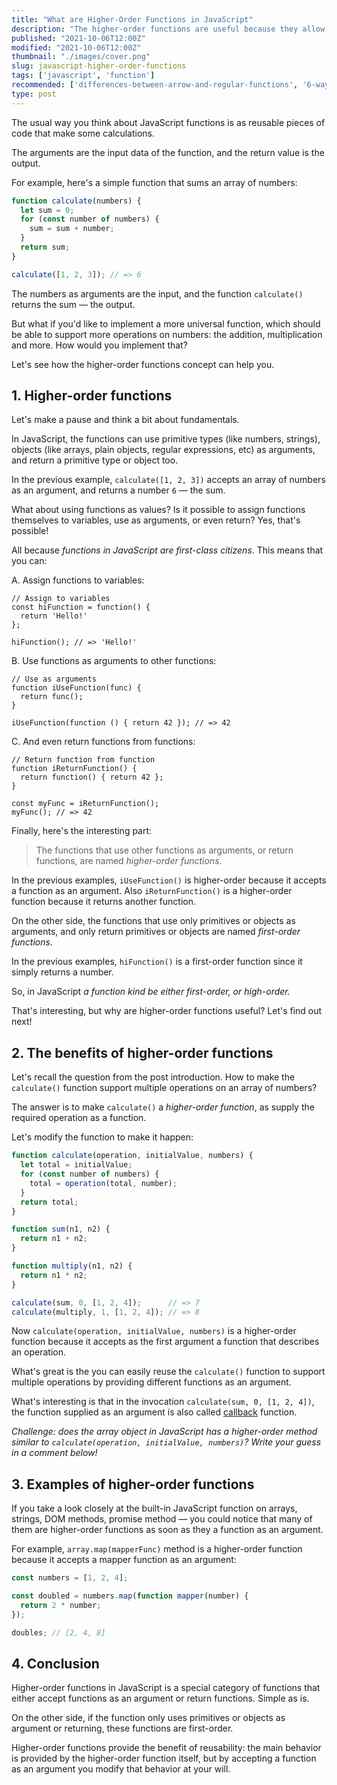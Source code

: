 ```yaml
---
title: "What are Higher-Order Functions in JavaScript"
description: "The higher-order functions are useful because they allow reusability of behavior."
published: "2021-10-06T12:00Z"
modified: "2021-10-06T12:00Z"
thumbnail: "./images/cover.png"
slug: javascript-higher-order-functions
tags: ['javascript', 'function']
recommended: ['differences-between-arrow-and-regular-functions', '6-ways-to-declare-javascript-functions']
type: post
---
```


The usual way you think about JavaScript functions is as reusable pieces of code that make some calculations.  

The arguments are the input data of the function, and the return value is the output. 

For example, here's a simple function that sums an array of numbers:

```js
function calculate(numbers) {
  let sum = 0;
  for (const number of numbers) {
    sum = sum + number;
  }
  return sum;
}

calculate([1, 2, 3]); // => 6
```

The numbers as arguments are the input, and the function `calculate()` returns the sum &mdash; the output.  

But what if you'd like to implement a more universal function, which should be able to support more operations on numbers: the addition, multiplication and more. How would you implement that?  

Let's see how the higher-order functions concept can help you.

## 1. Higher-order functions

Let's make a pause and think a bit about fundamentals.  

In JavaScript, the functions can use primitive types (like numbers, strings), objects (like arrays, plain objects, regular expressions, etc) as arguments, and return a primitive type or object too.  

In the previous example, `calculate([1, 2, 3])` accepts an array of numbers as an argument, and returns a number `6` &mdash; the sum.  

What about using functions as values? Is it possible to assign functions themselves to variables, use as arguments, or even return? Yes, that's possible! 

All because *functions in JavaScript are first-class citizens*. This means that you can:

A. Assign functions to variables:

```javascript{1}
// Assign to variables
const hiFunction = function() { 
  return 'Hello!' 
};

hiFunction(); // => 'Hello!'
```

B. Use functions as arguments to other functions:

```javascript{1,5}
// Use as arguments
function iUseFunction(func) {
  return func();
}

iUseFunction(function () { return 42 }); // => 42
```

C. And even return functions from functions:

```javascript{2}
// Return function from function
function iReturnFunction() {
  return function() { return 42 };
}

const myFunc = iReturnFunction();
myFunc(); // => 42
```

Finally, here's the interesting part: 

> The functions that use other functions as arguments, or return functions, are named *higher-order functions*.

In the previous examples, `iUseFunction()` is higher-order because it accepts a function as an argument. Also `iReturnFunction()` is a higher-order function because it returns another function.  

On the other side, the functions that use only primitives or objects as arguments, and only return primitives or objects are named *first-order functions*.  

In the previous examples, `hiFunction()` is a first-order function since it simply returns a number.  

So, in JavaScript *a function kind be either first-order, or high-order.*  

That's interesting, but why are higher-order functions useful? Let's find out next!

## 2. The benefits of higher-order functions

Let's recall the question from the post introduction. How to make the `calculate()` function support multiple operations on an array of numbers?  

The answer is to make `calculate()` a *higher-order function*, as supply the required operation as a function. 

Let's modify the function to make it happen:

```javascript
function calculate(operation, initialValue, numbers) {
  let total = initialValue;
  for (const number of numbers) {
    total = operation(total, number);
  }
  return total;
}

function sum(n1, n2) {
  return n1 + n2;
}

function multiply(n1, n2) {
  return n1 * n2;
}

calculate(sum, 0, [1, 2, 4]);      // => 7
calculate(multiply, 1, [1, 2, 4]); // => 8
```

Now `calculate(operation, initialValue, numbers)` is a higher-order function because it accepts as the first argument a function that describes an operation.  

What's great is the you can easily reuse the `calculate()` function to support multiple operations by providing different functions as an argument.  

What's interesting is that in the invocation `calculate(sum, 0, [1, 2, 4])`, the function supplied as an argument is also called [callback](/javascript-callback/) function.  

*Challenge: does the array object in JavaScript has a higher-order method similar to `calculate(operation, initialValue, numbers)`? Write your guess in a comment below!*

## 3. Examples of higher-order functions

If you take a look closely at the built-in JavaScript function on arrays, strings, DOM methods, promise method &mdash; you could notice that many of them are higher-order functions as soon as they a function as an argument.  

For example, `array.map(mapperFunc)` method is a higher-order function because it accepts a mapper function as an argument:

```javascript
const numbers = [1, 2, 4];

const doubled = numbers.map(function mapper(number) {
  return 2 * number;
});

doubles; // [2, 4, 8]
```

## 4. Conclusion

Higher-order functions in JavaScript is a special category of functions that either accept functions as an argument or return functions. Simple as is.  

On the other side, if the function only uses primitives or objects as argument or returning, these functions are first-order.  

Higher-order functions provide the benefit of reusability: the main behavior is provided by the higher-order function itself, but by accepting a function as an argument you modify that behavior at your will.  